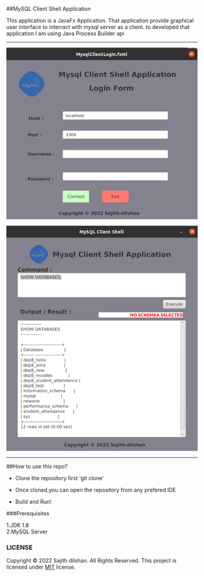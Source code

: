 ##MySQL Client Shell Application

This application is a JavaFx Application. 
That application provide graphical user interface to interract with mysql
server as a client. to developed that application I am using Java Process Builder api


<hr>


![](images/UI01.png)


![](images/UI02.png)

<hr>

##How to use this repo?
* Clone the repository first 'git clone'

* Once cloned,you can open the repository from any prefered IDE

* Build and Run!

###Prerequisites

1.JDK 1.8 <br>
2.MySQL Server



### LICENSE
Copyright © 2022 Sajith dilshan. All Rights Reserved.
This project is licensed under [MIT](LICENSE.txt) license.